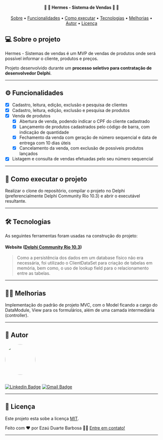 
<h4 align="center"> 
	🚧 🚀 Hermes - Sistema de Vendas 🚀 🚧
</h4>

<p align="center">
 <a href="#-sobre-o-projeto">Sobre</a> •
 <a href="#-funcionalidades">Funcionalidades</a> •
 <a href="#-como-executar-o-projeto">Como executar</a> • 
 <a href="#-tecnologias">Tecnologias</a> • 
 <a href="#-melhorias">Melhorias</a> • 
 <a href="#-autor">Autor</a> • 
 <a href="#user-content--licença">Licença</a>
</p>


## 💻 Sobre o projeto

Hermes - Sistemas de vendas é um MVP de vendas de produtos onde será possível informar o cliente, produtos e preços.


Projeto desenvolvido durante um **processo seletivo para contratação de desenvolvedor Delphi**.

---

## ⚙️ Funcionalidades

- [x] Cadastro, leitura, edição, exclusão e pesquisa de clientes
- [x] Cadastro, leitura, edição, exclusão e pesquisa de produtos
- [x] Venda de produtos
  - [x] Abertura de venda, podendo indicar o CPF do cliente cadastrado
  - [x] Lançamento de produtos cadastrados pelo código de barra, com indicação de quantidade
  - [x] Fechamento da venda com geração de número sequencial e data de entrega com 10 dias úteis
  - [x] Cancelamento da venda, com exclusão de possíveis produtos lançados
- [x] Listagem e consulta de vendas efetuadas pelo seu número sequencial

---

## 🚀 Como executar o projeto

Realizar o clone do repositório, compilar o projeto no Delphi (preferencialmente Delphi Community Rio 10.3) e abrir o executável resultante.

---

## 🛠 Tecnologias

As seguintes ferramentas foram usadas na construção do projeto:

#### **Website**  ([Delphi Community Rio 10.3](https://www.embarcadero.com/br/products/delphi/starter))

> Como a persistência dos dados em um database físico não era necessária, foi utilizado o ClientDataSet para criação de tabelas em memória, bem como, o uso de lookup field para o relacionamento entre as tabelas. 

---

## 👨‍💻 Melhorias

Implementação do padrão de projeto MVC, com o Model ficando a cargo do DataModule, View para os formulários, além de uma camada intermediária (controller). 

---

## 🦸 Autor

<a href="#">
 <img style="border-radius: 50%;" src="https://avatars.githubusercontent.com/u/77461887?v=4" width="100px;" alt=""/>
 <br />
 <br />

[![Linkedin Badge](https://img.shields.io/badge/-Ezaú-blue?style=flat-square&logo=Linkedin&logoColor=white&link=https://www.linkedin.com/in/ezau-barbosa/)](https://www.linkedin.com/in/ezau-barbosa/) 
[![Gmail Badge](https://img.shields.io/badge/-ezaudb@gmail.com-c14438?style=flat-square&logo=Gmail&logoColor=white&link=mailto:ezaudb@gmail.com)](mailto:ezaudb@gmail.com)

---

## 📝 Licença

Este projeto esta sobe a licença [MIT](./LICENSE).

Feito com ❤️ por Ezaú Duarte Barbosa 👋🏽 [Entre em contato!](https://www.linkedin.com/in/ezau-barbosa/)

---